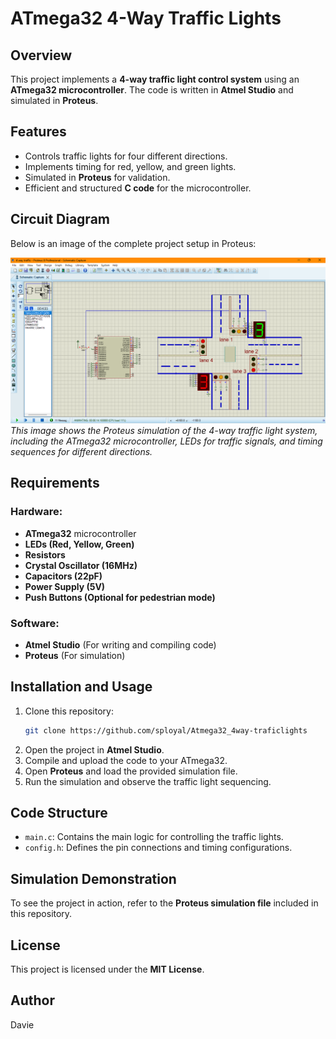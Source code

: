 # ATmega32 4-Way Traffic Lights

## Overview
This project implements a **4-way traffic light control system** using an **ATmega32 microcontroller**. The code is written in **Atmel Studio** and simulated in **Proteus**.

## Features
- Controls traffic lights for four different directions.
- Implements timing for red, yellow, and green lights.
- Simulated in **Proteus** for validation.
- Efficient and structured **C code** for the microcontroller.

## Circuit Diagram
Below is an image of the complete project setup in Proteus:

![Project Simulation](./images/image1.png)
*This image shows the Proteus simulation of the 4-way traffic light system, including the ATmega32 microcontroller, LEDs for traffic signals, and timing sequences for different directions.*

## Requirements
### Hardware:
- **ATmega32** microcontroller
- **LEDs (Red, Yellow, Green)**
- **Resistors**
- **Crystal Oscillator (16MHz)**
- **Capacitors (22pF)**
- **Power Supply (5V)**
- **Push Buttons (Optional for pedestrian mode)**

### Software:
- **Atmel Studio** (For writing and compiling code)
- **Proteus** (For simulation)

## Installation and Usage
1. Clone this repository:
   ```bash
   git clone https://github.com/sployal/Atmega32_4way-traficlights
   ```
2. Open the project in **Atmel Studio**.
3. Compile and upload the code to your ATmega32.
4. Open **Proteus** and load the provided simulation file.
5. Run the simulation and observe the traffic light sequencing.

## Code Structure
- `main.c`: Contains the main logic for controlling the traffic lights.
- `config.h`: Defines the pin connections and timing configurations.

## Simulation Demonstration
To see the project in action, refer to the **Proteus simulation file** included in this repository.

## License
This project is licensed under the **MIT License**.

## Author
Davie 
